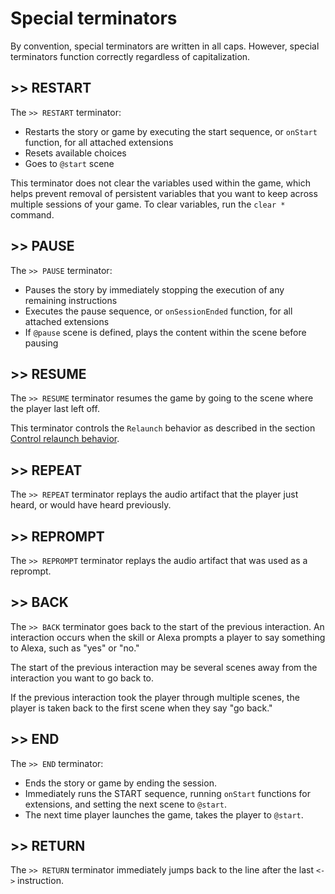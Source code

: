 # Special terminators

By convention, special terminators are written in all caps. However, special
terminators function correctly regardless of capitalization.

## >> RESTART

The `>> RESTART` terminator:

- Restarts the story or game by executing the start sequence, or `onStart`
function, for all attached extensions
- Resets available choices
- Goes to `@start` scene

This terminator does not clear the variables used within the game, which helps
prevent removal of persistent variables that you want to keep across multiple
sessions of your game. To clear variables, run the `clear *` command.

## >> PAUSE

The `>> PAUSE` terminator:

- Pauses the story by immediately stopping the execution of any remaining instructions
- Executes the pause sequence, or `onSessionEnded` function, for all attached extensions
- If `@pause` scene is defined, plays the content within the scene before pausing

## >> RESUME

The `>> RESUME` terminator resumes the game by going to the scene where the
player last left off.

This terminator controls the `Relaunch` behavior as described in the section
[Control relaunch behavior](../basic-skill-flow-builder-syntax/README.md#control-relaunch-behavior).

## >> REPEAT

The `>> REPEAT` terminator replays the audio artifact that the player just
heard, or would have heard previously.

## >> REPROMPT

The `>> REPROMPT` terminator replays the audio artifact that was used as a reprompt.

## >> BACK

The `>> BACK` terminator goes back to the start of the previous interaction. An
interaction occurs when the skill or Alexa prompts a player to say something to
Alexa, such as "yes" or "no."

The start of the previous interaction may be several scenes away from the
interaction you want to go back to.

If the previous interaction took the player through multiple scenes, the player
is taken back to the first scene when they say "go back."

## >> END

The `>> END` terminator:

- Ends the story or game by ending the session.
- Immediately runs the START sequence, running `onStart` functions for
extensions, and setting the next scene to `@start`.
- The next time player launches the game, takes the player to `@start`.

## >> RETURN

The `>> RETURN` terminator immediately jumps back to the line after the last
`<->` instruction.
